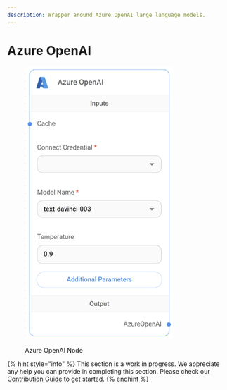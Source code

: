 ```yaml
---
description: Wrapper around Azure OpenAI large language models.
---
```


# Azure OpenAI

<figure><img src="../../../.gitbook/assets/image (1).png" alt="" width="336"><figcaption><p>Azure OpenAI Node</p></figcaption></figure>

{% hint style="info" %}
This section is a work in progress. We appreciate any help you can provide in completing this section. Please check our [Contribution Guide](../../../CONTRIBUTING.md) to get started.
{% endhint %}
